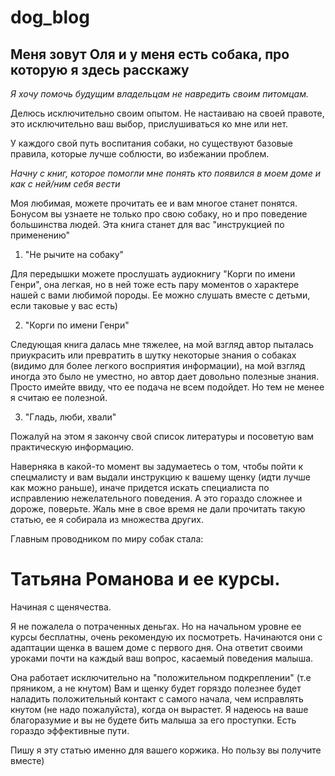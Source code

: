 # dog_blog

## Меня зовут Оля и у меня есть собака, про которую я здесь расскажу ##

_Я  хочу помочь будущим владельцам не навредить своим питомцам._

Делюсь исключительно своим опытом. Не настаиваю на своей правоте, это исключительно ваш выбор, прислушиваться ко мне или нет.

У каждого свой путь воспитания собаки, но существуют базовые правила, которые лучше соблюсти, во избежании проблем.

_Начну с книг, которое помогли мне понять кто появился в моем доме и как с ней/ним себя вести_

Моя любимая,  можете прочитать ее и вам многое станет понятся. Бонусом вы узнаете не только про свою собаку, но и про поведение большинства людей. Эта книга станет для вас "инструкцией по применению"

1. "Не рычите на собаку"

Для передышки можете прослушать аудиокнигу "Корги по имени Генри", она легкая, но в ней тоже есть пару моментов о характере нашей с вами любимой породы. Ее можно слушать вместе с детьми, если таковые у вас есть)

2. "Корги по имени Генри"

Следующая книга далась мне тяжелее, на мой взгляд автор пыталась приукрасить или превратить в шутку некоторые знания о собаках (видимо для более легкого восприятия информации), на мой взгляд иногда это было не уместно, но автор дает довольно полезные знания. Просто имейте ввиду, что ее подача не всем подойдет. Но тем не менее я считаю ее полезной.

3. "Гладь, люби, хвали"

Пожалуй на этом я закончу свой список литературы и посоветую вам практическую информацию.

Наверняка в какой-то момент вы задумаетесь о том, чтобы пойти к спецмалисту и вам выдали инструкцию к вашему щенку (идти лучше как можно раньше), иначе придется искать специалиста по исправлению нежелательного поведения. А это гораздо сложнее и дороже, поверьте. Жаль мне в свое время не дали прочитать такую статью, ее я собирала из множества других.

Главным проводником по миру собак стала:
# Татьяна Романова и ее курсы. #

Начиная с щенячества.

Я не пожалела о потраченных деньгах. Но на начальном уровне ее курсы бесплатны, очень рекомендую их посмотреть. Начинаются они с адаптации щенка в вашем доме с первого дня. Она ответит своими уроками почти на каждый ваш вопрос, каcаемый поведения малыша.

Она работает исключительно на "положительном подкреплении" (т.е пряником, а не кнутом)
Вам и щенку будет горяздо полезнее будет наладить положительный контакт с самого начала, чем исправлять кнутом (не надо пожалуйста), когда он вырастет. Я надеюсь на ваше благоразумие и вы не будете бить малыша за его проступки. Есть гораздо эффективные пути. 

Пишу я эту статью именно для вашего коржика. Но пользу вы получите вместе)

